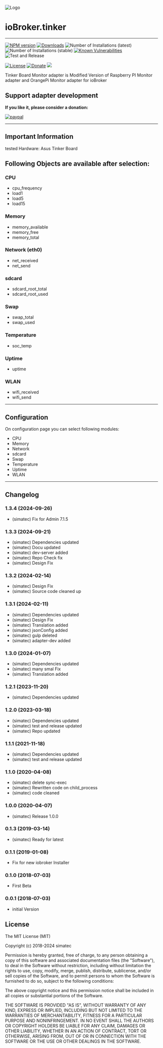 ![Logo](admin/tinker.png)

# ioBroker.tinker
---

[![NPM version](http://img.shields.io/npm/v/iobroker.tinker.svg)](https://www.npmjs.com/package/iobroker.tinker)
[![Downloads](https://img.shields.io/npm/dm/iobroker.tinker.svg)](https://www.npmjs.com/package/iobroker.tinker)
![Number of Installations (latest)](http://iobroker.live/badges/tinker-installed.svg)
![Number of Installations (stable)](http://iobroker.live/badges/tinker-stable.svg)
[![Known Vulnerabilities](https://snyk.io/test/github/simatec/ioBroker.tinker/badge.svg)](https://snyk.io/test/github/simatec/ioBroker.tinker)
![Test and Release](https://github.com/simatec/ioBroker.tinker/workflows/Test%20and%20Release/badge.svg)

[![License](https://img.shields.io/github/license/simatec/ioBroker.tinker?style=flat)](https://github.com/simatec/ioBroker.tinker/blob/master/LICENSE)
[![Donate](https://img.shields.io/badge/paypal-donate%20|%20spenden-blue.svg)](https://paypal.me/mk1676)
[![](https://img.shields.io/static/v1?label=Sponsor&message=%E2%9D%A4&logo=GitHub&color=%23fe8e86)](https://github.com/sponsors/simatec)


Tinker Board Monitor adapter is Modified Version of Raspberry PI Monitor adapter and OrangePi Monitor adapter for ioBroker


## Support adapter development
**If you like it, please consider a donation:**
  
[![paypal](https://www.paypalobjects.com/en_US/DK/i/btn/btn_donateCC_LG.gif)](https://paypal.me/mk1676)

---

## Important Information

tested Hardware: Asus Tinker Board


## Following Objects are available after selection:

### CPU
* cpu_frequency
* load1
* load5
* load15

### Memory
* memory_available
* memory_free
* memory_total

### Network (eth0)
* net_received
* net_send

### sdcard
* sdcard_root_total
* sdcard_root_used

### Swap
* swap_total
* swap_used

### Temperature
* soc_temp

### Uptime
* uptime

### WLAN
* wifi_received
* wifi_send

---

## Configuration
On configuration page you can select following modules:

* CPU
* Memory
* Network
* sdcard
* Swap
* Temperature
* Uptime
* WLAN

---

## Changelog
<!-- ### __WORK IN PROGRESS__ -->
### 1.3.4 (2024-09-26)
* (simatec) Fix for Admin 7.1.5

### 1.3.3 (2024-09-21)
* (simatec) Dependencies updated
* (simatec) Docu updated
* (simatec) dev-server added
* (simatec) Repo Check fix
* (simatec) Design Fix

### 1.3.2 (2024-02-14)
* (simatec) Design Fix
* (simatec) Source code cleaned up

### 1.3.1 (2024-02-11)
* (simatec) Dependencies updated
* (simatec) Design Fix
* (simatec) Translation added
* (simatec) jsonConfig added
* (simatec) gulp deleted
* (simatec) adapter-dev added

### 1.3.0 (2024-01-07)
* (simatec) Dependencies updated
* (simatec) many smal Fix
* (simatec) Translation added

### 1.2.1 (2023-11-20)
* (simatec) Dependencies updated

### 1.2.0 (2023-03-18)
* (simatec) Dependencies updated
* (simatec) test and release updated
* (simatec) Repo updated

### 1.1.1 (2021-11-18)
* (simatec) Dependencies updated
* (simatec) test and release updated

### 1.1.0 (2020-04-08)
* (simatec) delete sync-exec
* (simatec) Rewritten code on child_process
* (simatec) code cleaned

### 1.0.0 (2020-04-07)
* (simatec) Release 1.0.0

### 0.1.3 (2019-03-14)
* (simatec) Ready for latest

### 0.1.1 (2019-01-08)
* Fix for new iobroker Installer

### 0.1.0 (2018-07-03)
* First Beta

### 0.0.1 (2018-07-03)
* initial Version

## License

The MIT License (MIT)

Copyright (c) 2018-2024 simatec

Permission is hereby granted, free of charge, to any person obtaining a copy
of this software and associated documentation files (the "Software"), to deal
in the Software without restriction, including without limitation the rights
to use, copy, modify, merge, publish, distribute, sublicense, and/or sell
copies of the Software, and to permit persons to whom the Software is
furnished to do so, subject to the following conditions:

The above copyright notice and this permission notice shall be included in
all copies or substantial portions of the Software.

THE SOFTWARE IS PROVIDED "AS IS", WITHOUT WARRANTY OF ANY KIND, EXPRESS OR
IMPLIED, INCLUDING BUT NOT LIMITED TO THE WARRANTIES OF MERCHANTABILITY,
FITNESS FOR A PARTICULAR PURPOSE AND NONINFRINGEMENT. IN NO EVENT SHALL THE
AUTHORS OR COPYRIGHT HOLDERS BE LIABLE FOR ANY CLAIM, DAMAGES OR OTHER
LIABILITY, WHETHER IN AN ACTION OF CONTRACT, TORT OR OTHERWISE, ARISING FROM,
OUT OF OR IN CONNECTION WITH THE SOFTWARE OR THE USE OR OTHER DEALINGS IN
THE SOFTWARE.
